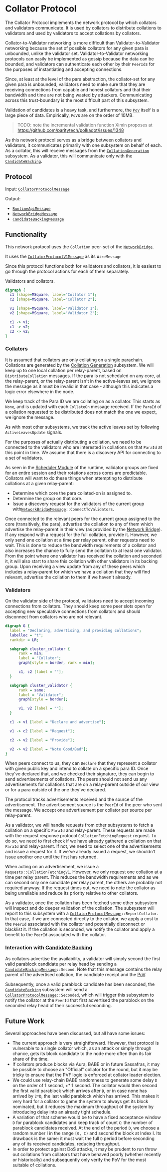 # Collator Protocol

The Collator Protocol implements the network protocol by which collators and validators communicate. It is used by
collators to distribute collations to validators and used by validators to accept collations by collators.

Collator-to-Validator networking is more difficult than Validator-to-Validator networking because the set of possible
collators for any given para is unbounded, unlike the validator set. Validator-to-Validator networking protocols can
easily be implemented as gossip because the data can be bounded, and validators can authenticate each other by their
`PeerId`s for the purposes of instantiating and accepting connections.

Since, at least at the level of the para abstraction, the collator-set for any given para is unbounded, validators need
to make sure that they are receiving connections from capable and honest collators and that their bandwidth and time are
not being wasted by attackers. Communicating across this trust-boundary is the most difficult part of this subsystem.

Validation of candidates is a heavy task, and furthermore, the [`PoV`][PoV] itself is a large piece of data.
Empirically, `PoV`s are on the order of 10MB.

> TODO: note the incremental validation function Ximin proposes at https://github.com/paritytech/polkadot/issues/1348

As this network protocol serves as a bridge between collators and validators, it communicates primarily with one
subsystem on behalf of each. As a collator, this will receive messages from the [`CollationGeneration`][CG] subsystem.
As a validator, this will communicate only with the [`CandidateBacking`][CB].

## Protocol

Input: [`CollatorProtocolMessage`][CPM]

Output:

* [`RuntimeApiMessage`][RAM]
* [`NetworkBridgeMessage`][NBM]
* [`CandidateBackingMessage`][CBM]

## Functionality

This network protocol uses the `Collation` peer-set of the [`NetworkBridge`][NB].

It uses the [`CollatorProtocolV1Message`](../../types/network.md#collator-protocol) as its `WireMessage`

Since this protocol functions both for validators and collators, it is easiest to go through the protocol actions for
each of them separately.

Validators and collators.
```dot process
digraph {
  c1 [shape=MSquare, label="Collator 1"];
  c2 [shape=MSquare, label="Collator 2"];

  v1 [shape=MSquare, label="Validator 1"];
  v2 [shape=MSquare, label="Validator 2"];

  c1 -> v1;
  c1 -> v2;
  c2 -> v2;
}
```

### Collators

It is assumed that collators are only collating on a single parachain. Collations are generated by the [Collation
Generation][CG] subsystem. We will keep up to one local collation per relay-parent, based on `DistributeCollation`
messages. If the para is not scheduled on any core, at the relay-parent, or the relay-parent isn't in the active-leaves
set, we ignore the message as it must be invalid in that case - although this indicates a logic error elsewhere in the
node.

We keep track of the Para ID we are collating on as a collator. This starts as `None`, and is updated with each
`CollateOn` message received. If the `ParaId` of a collation requested to be distributed does not match the one we
expect, we ignore the message.

As with most other subsystems, we track the active leaves set by following `ActiveLeavesUpdate` signals.

For the purposes of actually distributing a collation, we need to be connected to the validators who are interested in
collations on that `ParaId` at this point in time. We assume that there is a discovery API for connecting to a set of
validators.

As seen in the [Scheduler Module][SCH] of the runtime, validator groups are fixed for an entire session and their
rotations across cores are predictable. Collators will want to do these things when attempting to distribute collations
at a given relay-parent:
  * Determine which core the para collated-on is assigned to.
  * Determine the group on that core.
  * Issue a discovery request for the validators of the current group
    with[`NetworkBridgeMessage`][NBM]`::ConnectToValidators`.

Once connected to the relevant peers for the current group assigned to the core (transitively, the para), advertise the
collation to any of them which advertise the relay-parent in their view (as provided by the [Network Bridge][NB]). If
any respond with a request for the full collation, provide it. However, we only send one collation at a time per relay
parent, other requests need to wait. This is done to reduce the bandwidth requirements of a collator and also increases
the chance to fully send the collation to at least one validator. From the point where one validator has received the
collation and seconded it, it will also start to share this collation with other validators in its backing group. Upon
receiving a view update from any of these peers which includes a relay-parent for which we have a collation that they
will find relevant, advertise the collation to them if we haven't already.

### Validators

On the validator side of the protocol, validators need to accept incoming connections from collators. They should keep
some peer slots open for accepting new speculative connections from collators and should disconnect from collators who
are not relevant.

```dot process
digraph G {
  label = "Declaring, advertising, and providing collations";
  labelloc = "t";
  rankdir = LR;

  subgraph cluster_collator {
      rank = min;
      label = "Collator";
      graph[style = border, rank = min];

      c1, c2 [label = ""];
  }

  subgraph cluster_validator {
      rank = same;
      label = "Validator";
      graph[style = border];

      v1, v2 [label = ""];
  }

  c1 -> v1 [label = "Declare and advertise"];

  v1 -> c2 [label = "Request"];

  c2 -> v2 [label = "Provide"];

  v2 -> v2 [label = "Note Good/Bad"];
}
```

When peers connect to us, they can `Declare` that they represent a collator with given public key and intend to collate
on a specific para ID. Once they've declared that, and we checked their signature, they can begin to send advertisements
of collations. The peers should not send us any advertisements for collations that are on a relay-parent outside of our
view or for a para outside of the one they've declared.

The protocol tracks advertisements received and the source of the advertisement. The advertisement source is the
`PeerId` of the peer who sent the message. We accept one advertisement per collator per source per relay-parent.

As a validator, we will handle requests from other subsystems to fetch a collation on a specific `ParaId` and
relay-parent. These requests are made with the request response protocol `CollationFetchingRequest` request. To do so,
we need to first check if we have already gathered a collation on that `ParaId` and relay-parent. If not, we need to
select one of the advertisements and issue a request for it. If we've already issued a request, we shouldn't issue
another one until the first has returned.

When acting on an advertisement, we issue a `Requests::CollationFetchingV1`. However, we only request one collation at a
time per relay parent. This reduces the bandwidth requirements and as we can second only one candidate per relay parent,
the others are probably not required anyway. If the request times out, we need to note the collator as being unreliable
and reduce its priority relative to other collators.

As a validator, once the collation has been fetched some other subsystem will inspect and do deeper validation of the
collation. The subsystem will report to this subsystem with a [`CollatorProtocolMessage`][CPM]`::ReportCollator`. In
that case, if we are connected directly to the collator, we apply a cost to the `PeerId` associated with the collator
and potentially disconnect or blacklist it. If the collation is seconded, we notify the collator and apply a benefit to
the `PeerId` associated with the collator.

### Interaction with [Candidate Backing][CB]

As collators advertise the availability, a validator will simply second the first valid parablock candidate per relay
head by sending a [`CandidateBackingMessage`][CBM]`::Second`. Note that this message contains the relay parent of the
advertised collation, the candidate receipt and the [PoV][PoV].

Subsequently, once a valid parablock candidate has been seconded, the [`CandidateBacking`][CB] subsystem will send a
[`CollatorProtocolMessage`][CPM]`::Seconded`, which will trigger this subsystem to notify the collator at the `PeerId`
that first advertised the parablock on the seconded relay head of their successful seconding.


## Future Work

Several approaches have been discussed, but all have some issues:

* The current approach is very straightforward. However, that protocol is vulnerable to a single collator which, as an
  attack or simply through chance, gets its block candidate to the node more often than its fair share of the time.
* If collators produce blocks via Aura, BABE or in future Sassafras, it may be possible to choose an "Official" collator
  for the round, but it may be tricky to ensure that the PVF logic is enforced at collator leader election.
* We could use relay-chain BABE randomness to generate some delay `D` on the order of 1 second, +* 1 second. The
  collator would then second the first valid parablock which arrives after `D`, or in case none has arrived by `2*D`,
  the last valid parablock which has arrived. This makes it very hard for a collator to game the system to always get
  its block nominated, but it reduces the maximum throughput of the system by introducing delay into an already tight
  schedule.
* A variation of that scheme would be to have a fixed acceptance window `D` for parablock candidates and keep track of
  count `C`: the number of parablock candidates received. At the end of the period `D`, we choose a random number I in
  the range `[0, C)` and second the block at Index I. Its drawback is the same: it must wait the full `D` period before
  seconding any of its received candidates, reducing throughput.
* In order to protect against DoS attacks, it may be prudent to run throw out collations from collators that have
  behaved poorly (whether recently or historically) and subsequently only verify the PoV for the most suitable of
  collations.

[CB]: ../backing/candidate-backing.md
[CBM]: ../../types/overseer-protocol.md#candidate-backing-mesage
[CG]: collation-generation.md
[CPM]: ../../types/overseer-protocol.md#collator-protocol-message
[CS]: ../backing/candidate-selection.md
[CSM]: ../../types/overseer-protocol.md#candidate-selection-message
[NB]: ../utility/network-bridge.md
[NBM]: ../../types/overseer-protocol.md#network-bridge-message
[PoV]: ../../types/availability.md#proofofvalidity
[RAM]: ../../types/overseer-protocol.md#runtime-api-message
[SCH]: ../../runtime/scheduler.md
